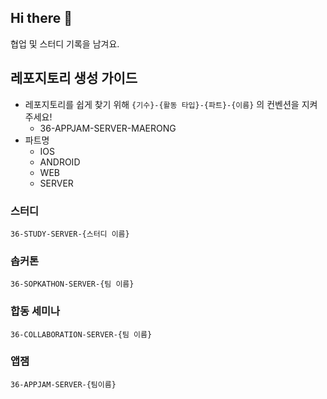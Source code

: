 ## Hi there 👋
협업 및 스터디 기록을 남겨요.

## 레포지토리 생성 가이드
- 레포지토리를 쉽게 찾기 위해 `{기수}-{활동 타입}-{파트}-{이름}` 의 컨벤션을 지켜주세요!
  - 36-APPJAM-SERVER-MAERONG
- 파트명
  - IOS
  - ANDROID
  - WEB
  - SERVER

### 스터디
`36-STUDY-SERVER-{스터디 이름}`

### 솝커톤
`36-SOPKATHON-SERVER-{팀 이름}`

### 합동 세미나
`36-COLLABORATION-SERVER-{팀 이름}`

### 앱잼
`36-APPJAM-SERVER-{팀이름}`
